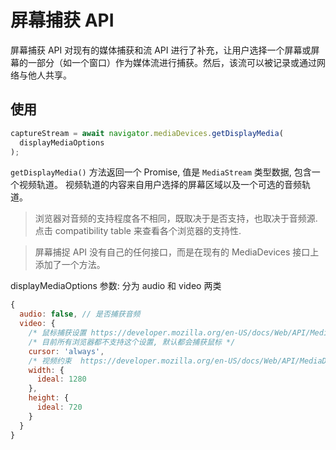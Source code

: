 # 屏幕捕获 API

屏幕捕获 API 对现有的媒体捕获和流 API 进行了补充，让用户选择一个屏幕或屏幕的一部分（如一个窗口）作为媒体流进行捕获。然后，该流可以被记录或通过网络与他人共享。

## 使用

```js
captureStream = await navigator.mediaDevices.getDisplayMedia(
  displayMediaOptions
);
```

`getDisplayMedia()` 方法返回一个 Promise, 值是 `MediaStream` 类型数据, 包含一个视频轨道。 视频轨道的内容来自用户选择的屏幕区域以及一个可选的音频轨道。

> 浏览器对音频的支持程度各不相同，既取决于是否支持，也取决于音频源. 点击 compatibility table 来查看各个浏览器的支持性.

> 屏幕捕捉 API 没有自己的任何接口，而是在现有的 MediaDevices 接口上添加了一个方法。

displayMediaOptions 参数: 分为 audio 和 video 两类

```js
{
  audio: false, // 是否捕获音频
  video: {
    /* 鼠标捕获设置 https://developer.mozilla.org/en-US/docs/Web/API/MediaTrackConstraints/cursor */
    /* 目前所有浏览器都不支持这个设置, 默认都会捕获鼠标 */
    cursor: 'always',
    /* 视频约束  https://developer.mozilla.org/en-US/docs/Web/API/MediaDevices/getUserMedia*/
    width: {
      ideal: 1280
    },
    height: {
      ideal: 720
    }
  }
}

```
